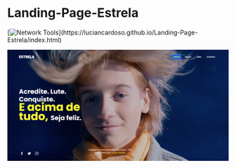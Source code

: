 # Landing-Page-Estrela

[![Network Tools](https://img.shields.io/badge/-🌐%20Estrela%20Link-000?)](https://luciancardoso.github.io/Landing-Page-Estrela/index.html)

![alt text](https://raw.githubusercontent.com/luciancardoso/Landing-Page-Estrela/main/captura.png)
